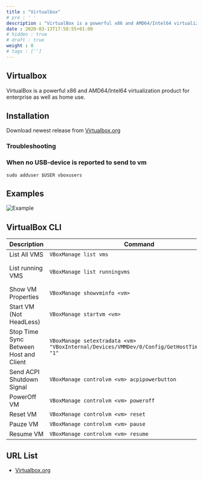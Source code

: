```yaml
---
title : "Virtualbox"
# pre : ' '
description : "VirtualBox is a powerful x86 and AMD64/Intel64 virtualization product for enterprise as well as home use."
date : 2020-03-13T17:58:55+01:00
# hidden : true
# draft : true
weight : 0
# tags : ['']
---
```


## Virtualbox

VirtualBox is a powerful x86 and AMD64/Intel64 virtualization product for enterprise as well as home use.

## Installation

Download newest release from [Virtualbox.org](https://www.virtualbox.org/wiki/Downloads)

### Troubleshooting

### When no USB-device is reported to send to vm

```plain
sudo adduser $USER vboxusers
```

## Examples

![Example](images/example.png)

## VirtualBox CLI

| Description                            | Command                                                                                       | Option(s)             |
| -------------------------------------- | --------------------------------------------------------------------------------------------- | --------------------- |
| List All VMS                           | `VBoxManage list vms`                                                                         | -                     |
| List running VMS                       | `VBoxManage list runningvms`                                                                  | More details add `-l` |
| Show VM Properties                     | `VBoxManage showvminfo <vm>`                                                                  | -                     |
| Start VM (Not HeadLess)                | `VBoxManage startvm <vm>`                                                                     | `--type headless`     |
| Stop Time Sync Between Host and Client | `VBoxManage setextradata <vm> "VBoxInternal/Devices/VMMDev/0/Config/GetHostTimeDisabled" "1"` | -                     |
| Send ACPI Shutdown Signal              | `VBoxManage controlvm <vm> acpipowerbutton`                                                   | -                     |
| PowerOff VM                            | `VBoxManage controlvm <vm> poweroff`                                                          | -                     |
| Reset VM                               | `VBoxManage controlvm <vm> reset`                                                             | -                     |
| Pauze VM                               | `VBoxManage controlvm <vm> pause`                                                             | -                     |
| Resume VM                              | `VBoxManage controlvm <vm> resume`                                                            | -                     |

## URL List

* [Virtualbox.org](https://www.virtualbox.org/)
